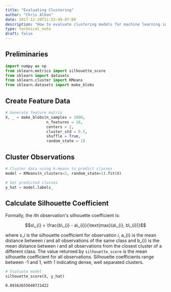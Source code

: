 ```yaml
---
title: "Evaluating Clustering"
author: "Chris Albon"
date: 2017-12-20T11:53:49-07:00
description: "How to evaluate clustering models for machine learning in Python."
type: technical_note
draft: false
---
```

## Preliminaries


```python
import numpy as np
from sklearn.metrics import silhouette_score
from sklearn import datasets
from sklearn.cluster import KMeans
from sklearn.datasets import make_blobs
```

## Create Feature Data


```python
# Generate feature matrix
X, _ = make_blobs(n_samples = 1000,
                  n_features = 10,
                  centers = 2,
                  cluster_std = 0.5,
                  shuffle = True,
                  random_state = 1)
```

## Cluster Observations


```python
# Cluster data using k-means to predict classes
model = KMeans(n_clusters=2, random_state=1).fit(X)

# Get predicted classes
y_hat = model.labels_
```

## Calculate Silhouette Coefficient

Formally, the $i$th observation's silhouette coefficient is:

$$s\_{i} = \frac{b\_{i} - a\_{i}}{\text{max}(a\_{i}, b\_{i})}$$

where $s\_{i}$ is the silhouette coefficient for observation $i$, a\_{i} is the mean distance between $i$ and all observations of the same class and b\_{i} is the mean distance between $i$ and all observations from the closest cluster of a different class. The value returned by `silhouette_score` is the mean silhouette coefficient for all observations. Silhouette coefficients range between -1 and 1, with 1 indicating dense, well separated clusters.


```python
# Evaluate model
silhouette_score(X, y_hat)
```




    0.89162655640721422


